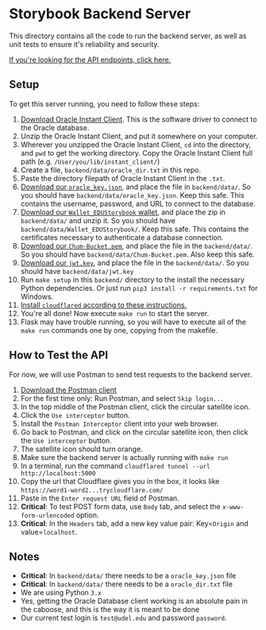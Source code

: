 # Storybook Backend Server

This directory contains all the code to run the backend server, as well as unit
tests to ensure it's reliability and security.

[If you're looking for the API endpoints, click here.](api.md)

## Setup

To get this server running, you need to follow these steps:

 1. [Download Oracle Instant Client](https://www.oracle.com/database/technologies/instant-client/downloads.html).  This is the software driver to connect to the Oracle database.
 2. Unzip the Oracle Instant Client, and put it somewhere on your computer.
 3. Wherever you unzipped the Oracle Instant Client, `cd` into the directory, and `pwd` to get the working directory.  Copy the Oracle Instant Client full path (e.g. `/User/you/lib/instant_client/`)
 4. Create a file, `backend/data/oracle_dir.txt` in this repo.
 5. Paste the directory filepath of Oracle Instant Client in the `.txt`.
 6. [Download our `oracle_key.json`](https://drive.google.com/file/d/1o50RcKhDWeBZyKIsH-BwOy_yQVb79pcb/view?usp=sharing), and place the file in `backend/data/`.  So you should have `backend/data/oracle_key.json`.  Keep this safe.  This contains the username, password, and URL to connect to the database.  
 7. [Download our `Wallet_EDUStorybook` wallet](https://drive.google.com/file/d/15tEPQTOutgKm5h2kJP3hRE4VO8czimP4/view?usp=sharing), and place the zip in `backend/data/` and unzip it. So you should have `backend/data/Wallet_EDUStorybook/`.  Keep this safe.  This contains the certificates necessary to authenticate a database connection.
 8. [Download our `Chum-Bucket.pem`](https://drive.google.com/file/d/13v0AyIzHgV9XOMgK7hvzoygNoGmVzvdU/view?usp=sharing), and place the file in the `backend/data/`. So you should have `backend/data/Chum-Bucket.pem`. Also keep this safe.
 9. [Download our `jwt.key`](https://drive.google.com/file/d/1fmK-E8HQQed24HzE2YslwGOTGNA4WDU5/view?usp=sharing), and place the file in the `backend/data/`. So you should have `backend/data/jwt.key`
 10. Run `make setup` in this `backend/` directory to the install the necessary Python dependencies.  Or just run `pip3 install -r requirements.txt` for Windows.
 11. [Install `cloudflared` according to these instructions.](https://developers.cloudflare.com/cloudflare-one/connections/connect-apps/install-and-setup/installation)
 12. You're all done!  Now execute `make run` to start the server.
 13. Flask may have trouble running, so you will have to execute all of the `make run` commands one by one, copying from the makefile.

## How to Test the API

For now, we will use Postman to send test requests to the backend server.

 1. [Download the Postman client](https://www.postman.com/downloads/)
 2. For the first time only: Run Postman, and select `Skip login...`
 3. In the top middle of the Postman client, click the circular satellite icon.
 4. Click the `Use interceptor` button.
 5. Install the `Postman Interceptor` client into your web browser.
 6. Go back to Postman, and click on the circular satellite icon, then click the `Use interceptor` button.
 7. The satellite icon should turn orange.
 8. Make sure the backend server is actually running with `make run`
 9.  In a terminal, run the command `cloudflared tunnel --url http://localhost:5000`
 10. Copy the url that Cloudflare gives you in the box, it looks like `https://word1-word2...trycloudflare.com/`
 11. Paste in the `Enter request URL` field of Postman.
 12. **Critical**: To test POST form data, use `Body` tab, and select the `x-www-form-urlencoded` option.
 13. **Critical**: In the `Headers` tab, add a new key value pair: Key=`Origin` and value=`localhost`.

## Notes

 - **Critical**: In `backend/data/` there needs to be a `oracle_key.json` file
 - **Critical**: In `backend/data/` there needs to be a `oracle_dir.txt` file
 - We are using Python `3.x`
 - Yes, getting the Oracle Database client working is an absolute pain in the caboose, and this is the way it is meant to be done
 - Our current test login is `test@udel.edu` and password `password`.